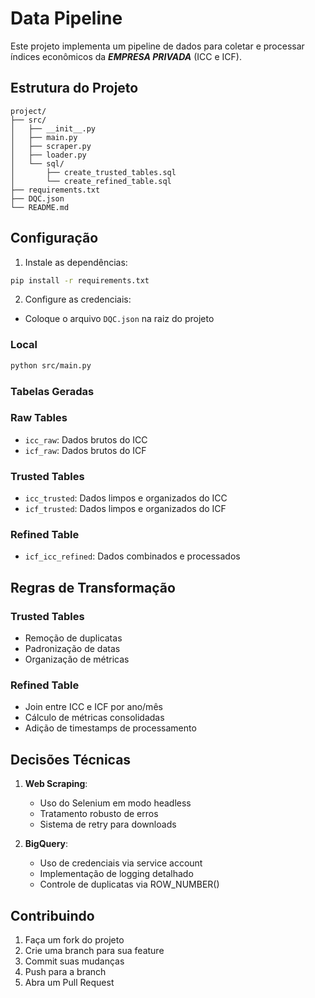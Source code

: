# Data Pipeline

Este projeto implementa um pipeline de dados para coletar e processar índices econômicos da ***EMPRESA PRIVADA*** (ICC e ICF).

## Estrutura do Projeto

```
project/
├── src/
│   ├── __init__.py
│   ├── main.py
│   ├── scraper.py
│   ├── loader.py
│   └── sql/
│       ├── create_trusted_tables.sql
│       └── create_refined_table.sql
├── requirements.txt
├── DQC.json
└── README.md
```

## Configuração

1. Instale as dependências:

```bash
pip install -r requirements.txt
```

2. Configure as credenciais:

- Coloque o arquivo `DQC.json` na raiz do projeto

### Local

```bash
python src/main.py
```

### Tabelas Geradas

### Raw Tables

- `icc_raw`: Dados brutos do ICC
- `icf_raw`: Dados brutos do ICF

### Trusted Tables

- `icc_trusted`: Dados limpos e organizados do ICC
- `icf_trusted`: Dados limpos e organizados do ICF

### Refined Table

- `icf_icc_refined`: Dados combinados e processados

## Regras de Transformação

### Trusted Tables

- Remoção de duplicatas
- Padronização de datas
- Organização de métricas

### Refined Table

- Join entre ICC e ICF por ano/mês
- Cálculo de métricas consolidadas
- Adição de timestamps de processamento

## Decisões Técnicas

1. **Web Scraping**:

   - Uso do Selenium em modo headless
   - Tratamento robusto de erros
   - Sistema de retry para downloads
2. **BigQuery**:

   - Uso de credenciais via service account
   - Implementação de logging detalhado
   - Controle de duplicatas via ROW_NUMBER()

## Contribuindo

1. Faça um fork do projeto
2. Crie uma branch para sua feature
3. Commit suas mudanças
4. Push para a branch
5. Abra um Pull Request
